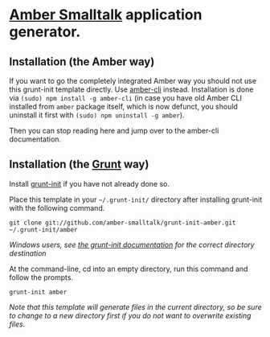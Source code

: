 # [Amber Smalltalk](http://amber-lang.net) application generator.


## Installation (the Amber way)

If you want to go the completely integrated Amber way you should not use this grunt-init template directly.
Use [amber-cli](https://github.com/amber-smalltalk/amber-cli) instead.
Installation is done via `(sudo) npm install -g amber-cli`
(in case you have old Amber CLI installed from `amber` package itself, which is now defunct,
you should uninstall it first with `(sudo) npm uninstall -g amber`).

Then you can stop reading here and jump over to the amber-cli documentation.


## Installation (the [Grunt](http://gruntjs.com/project-scaffolding) way)

Install [grunt-init](http://gruntjs.com/project-scaffolding) if you have not already done so.

Place this template in your `~/.grunt-init/` directory after installing grunt-init with the following command.

```
git clone git://github.com/amber-smalltalk/grunt-init-amber.git ~/.grunt-init/amber
```

_Windows users, see [the grunt-init documentation](http://gruntjs.com/project-scaffolding) for the correct directory destination_


At the command-line, cd into an empty directory, run this command and follow the prompts.

```
grunt-init amber
```

_Note that this template will generate files in the current directory,
so be sure to change to a new directory first if you do not want to overwrite existing files._
